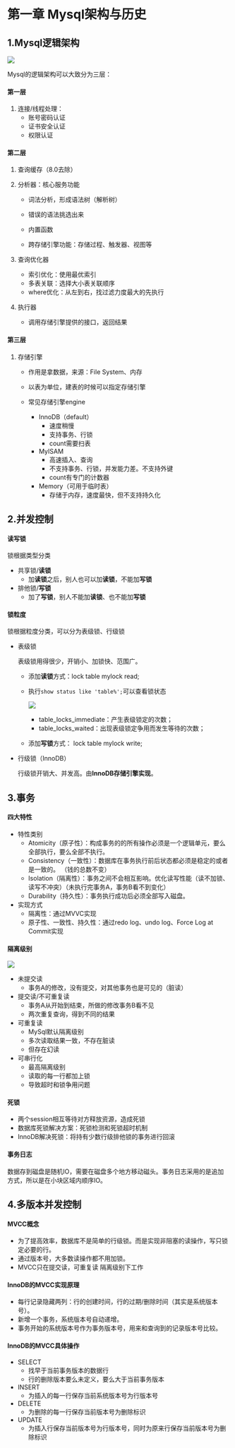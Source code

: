# 第一章 Mysql架构与历史

## 1.Mysql逻辑架构

![](img/1.png)   

Mysql的逻辑架构可以大致分为三层：

#### 第一层

1. 连接/线程处理：
   - 账号密码认证
   - 证书安全认证
   - 权限认证

#### 第二层

1. 查询缓存（8.0去除）

2. 分析器：核心服务功能

   - 词法分析，形成语法树（解析树）

   - 错误的语法挑选出来

   - 内置函数

   - 跨存储引擎功能：存储过程、触发器、视图等

3. 查询优化器

   - 索引优化：使用最优索引
   - 多表关联：选择大小表关联顺序
   - where优化：从左到右，找过滤力度最大的先执行

4. 执行器

   - 调用存储引擎提供的接口，返回结果

#### 第三层

1. 存储引擎
   - 作用是拿数据，来源：File System、内存
   - 以表为单位，建表的时候可以指定存储引擎
   - 常见存储引擎engine
   
     - InnoDB（default）
       - 速度稍慢
       - 支持事务、行锁
       - count需要扫表
     - MyISAM
       - 高速插入、查询
       - 不支持事务、行锁，并发能力差。不支持外键
       - count有专门的计数器
     - Memory（可用于临时表）
       - 存储于内存，速度最快，但不支持持久化

## 2.并发控制

#### 读写锁

锁根据类型分类

- 共享锁/**读锁**
  - 加**读锁**之后，别人也可以加**读锁**，不能加**写锁**
- 排他锁/**写锁**
  - 加了**写锁**，别人不能加**读锁**、也不能加**写锁**

#### 锁粒度

锁根据粒度分类，可以分为表级锁、行级锁

- 表级锁

  表级锁用得很少，开销小、加锁快、范围广。

  - 添加**读锁**方式：lock table mylock read;

  - 执行``show status like 'table%';``可以查看锁状态

    ![](img/2.png)

    - table_locks_immediate：产生表级锁定的次数；
    - table_locks_waited：出现表级锁定争用而发生等待的次数；

  - 添加**写锁**方式： lock table mylock write; 

- 行级锁（InnoDB）

  行级锁开销大、并发高。由**InnoDB存储引擎实现**。

## 3.事务

#### 四大特性

- 特性类别
  - Atomicity（原子性）：构成事务的的所有操作必须是一个逻辑单元，要么全部执行，要么全部不执行。
  - Consistency（一致性）：数据库在事务执行前后状态都必须是稳定的或者是一致的。 （钱的总数不变）
  - Isolation（隔离性）：事务之间不会相互影响。优化读写性能（读不加锁、读写不冲突）（未执行完事务A，事务B看不到变化）
  - Durability（持久性）：事务执行成功后必须全部写入磁盘。
- 实现方式
  - 隔离性：通过MVVC实现
  - 原子性、一致性、持久性：通过redo log、undo log、Force Log at Commit实现

#### 隔离级别

![](img/3.png)

- 未提交读
  - 事务A的修改，没有提交，对其他事务也是可见的（脏读）
- 提交读/不可重复读
  - 事务A从开始到结束，所做的修改事务B看不见
  - 两次重复查询，得到不同的结果
- 可重复读
  - MySql默认隔离级别
  - 多次读取结果一致，不存在脏读
  - 但存在幻读
- 可串行化
  - 最高隔离级别
  - 读取的每一行都加上锁
  - 导致超时和锁争用问题

#### 死锁

- 两个session相互等待对方释放资源，造成死锁
- 数据库死锁解决方案：死锁检测和死锁超时机制
- InnoDB解决死锁：将持有少数行级排他锁的事务进行回滚

#### 事务日志

数据存到磁盘是随机IO，需要在磁盘多个地方移动磁头。事务日志采用的是追加方式，所以是在小块区域内顺序IO。

## 4.多版本并发控制

#### MVCC概念

- 为了提高效率，数据库不是简单的行级锁。而是实现非阻塞的读操作，写只锁定必要的行。
- 通过版本号，大多数读操作都不用加锁。
- MVCC只在提交读，可重复读 隔离级别下工作

#### InnoDB的MVCC实现原理

- 每行记录隐藏两列：行的创建时间，行的过期/删除时间（其实是系统版本号）。
- 新增一个事务，系统版本号自动递增。
- 事务开始的系统版本号作为事务版本号，用来和查询到的记录版本号比较。

#### InnoDB的MVCC具体操作

- SELECT
  - 找早于当前事务版本的数据行
  - 行的删除版本要么未定义，要么大于当前事务版本
- INSERT
  - 为插入的每一行保存当前系统版本号为行版本号
- DELETE
  - 为删除的每一行保存当前版本号为删除标识
- UPDATE
  - 为插入行保存当前版本号为行版本号，同时为原来行保存当前版本号为删除标识